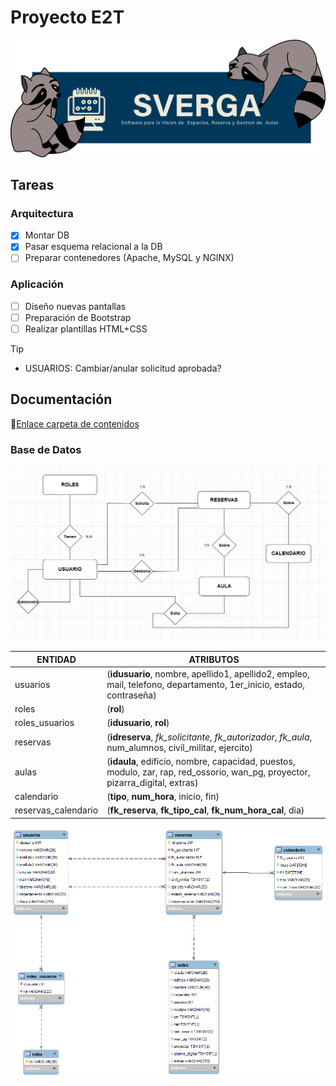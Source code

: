 # Proyecto E2T
![SVERGA](https://github.com/CIS-TIC/Proyecto/blob/main/Recursos/pedrosverga.png)
## Tareas
### Arquitectura
- [X] Montar DB
- [X] Pasar esquema relacional a la DB
- [ ] Preparar contenedores (Apache, MySQL y NGINX)
### Aplicación
- [ ] Diseño nuevas pantallas
- [ ] Preparación de Bootstrap
- [ ] Realizar plantillas HTML+CSS

>[!TIP]
>+ USUARIOS: Cambiar/anular solicitud aprobada?
## Documentación
:link:[Enlace carpeta de contenidos](https://1drv.ms/f/s!Aixurhs-zJm9bmkndDmPo6mAk1Q?e=WchtPc)
### Base de Datos
![Esquema DB](https://github.com/CIS-TIC/Proyecto/blob/main/Recursos/E-R%20SVERGA%205.0%20.PNG)


| ENTIDAD | ATRIBUTOS |
| --- | --- |
| usuarios | (**idusuario**, nombre, apellido1, apellido2, empleo, mail, telefono, departamento, 1er_inicio, estado, contraseña) |
| roles | (**rol**) |
| roles_usuarios | (**idusuario**, **rol**) |
| reservas | (**idreserva**, *fk_solicitante*, *fk_autorizador*, *fk_aula*, num_alumnos, civil_militar, ejercito) |
| aulas | (**idaula**, edificio, nombre, capacidad, puestos, modulo, zar, rap, red_ossorio, wan_pg, proyector, pizarra_digital, extras) |
| calendario | (**tipo**, **num_hora**, inicio, fin) |
| reservas_calendario | (**fk_reserva**, **fk_tipo_cal**, **fk_num_hora_cal**, dia) |


![Diseño final DB](https://github.com/CIS-TIC/Proyecto/blob/main/Recursos/RELACIONAL%20SVERGA%205.0.png)


